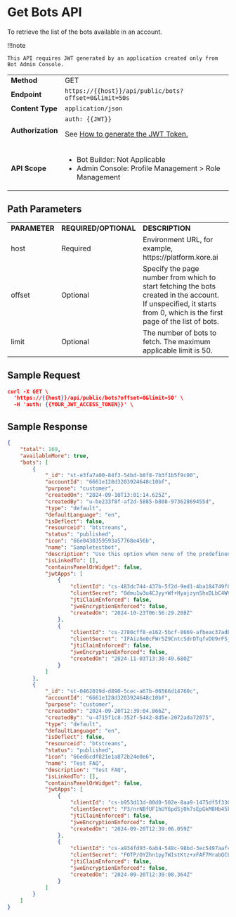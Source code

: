 

# Get Bots API

To retrieve the list of the bots available in an account.

!!!note
    
    This API requires JWT generated by an application created only from Bot Admin Console.


<table>
  <tr>
   <td><strong>Method</strong>
   </td>
   <td>GET
   </td>
  </tr>
  <tr>
   <td><strong>Endpoint</strong>
   </td>
   <td><code>https://{{host}}/api/public/bots?offset=0&limit=50s</code>
   </td>
  </tr>
  <tr>
   <td><strong>Content Type</strong>
   </td>
   <td><code>application/json</code>
   </td>
  </tr>
  <tr>
   <td><strong>Authorization</strong>
   </td>
   <td><code>auth: {{JWT}}</code>
<p>
See <a href="../api-introduction/#generating-the-jwt-token">How to generate the JWT Token.</a>
   </td>
  </tr>
  <tr>
   <td><strong>API Scope</strong>
   </td>
   <td>
<ul>

<li>Bot Builder: Not Applicable

<li>Admin Console: Profile Management > Role Management
</li>
</ul>
   </td>
  </tr>
</table>


 


## Path Parameters


<table>
  <tr>
   <td><strong>PARAMETER</strong>
   </td>
   <td><strong>REQUIRED/OPTIONAL</strong>
   </td>
   <td><strong>DESCRIPTION</strong>
   </td>
  </tr>
  <tr>
   <td>host
   </td>
   <td>Required
   </td>
   <td>Environment URL, for example, https://platform.kore.ai
   </td>
  </tr>
  <tr>
   <td>offset
   </td>
   <td>Optional
   </td>
   <td>Specify the page number from which to start fetching the bots created in the account. If unspecified, it starts from 0, which is the first page of the list of bots.
   </td>
  </tr>
  <tr>
   <td>limit
   </td>
   <td>Optional
   </td>
   <td>The number of bots to fetch. The maximum applicable limit is 50.
   </td>
  </tr>
</table>


 


## Sample Request


```json
curl -X GET \
  'https://{{host}}/api/public/bots?offset=0&limit=50' \
  -H 'auth: {{YOUR_JWT_ACCESS_TOKEN}}' \
```

## Sample Response


```json
{
    "total": 169,
    "availableMore": true,
    "bots": [
        {
            "_id": "st-e3fa7a00-84f3-54bd-b8f8-7b3f1b5f9c00",
            "accountId": "6661e128d3203924648c10bf",
            "purpose": "customer",
            "createdOn": "2024-09-10T13:01:14.625Z",
            "createdBy": "u-be233f8f-af2d-5885-b808-97362869455d",
            "type": "default",
            "defaultLanguage": "en",
            "isDeflect": false,
            "resourceid": "btstreams",
            "status": "published",
            "icon": "66e0430359593a57768e456b",
            "name": "Sampletestbot",
            "description": "Use this option when none of the predefined purposes match your bot’s purpose.",
            "isLinkedTo": [],
            "containsPanelOrWidget": false,
            "jwtApps": [
                {
                    "clientId": "cs-483dc744-437b-5f2d-9ed1-4ba184749f8c",
                    "clientSecret": "Odmu1w3u4CJyy+Wf+HyajzynShxDLbC4WVVAuNLRFu8=",
                    "jtiClaimEnforced": false,
                    "jweEncryptionEnforced": false,
                    "createdOn": "2024-10-23T06:56:29.208Z"
                },
                {
                    "clientId": "cs-2780cff8-e162-5bcf-8669-afbeac37adb3",
                    "clientSecret": "IFAiz8e0cFWr5Z9CntcSdrDTqfvDU9rFSjxdo2Q1+XE=",
                    "jtiClaimEnforced": false,
                    "jweEncryptionEnforced": false,
                    "createdOn": "2024-11-03T13:38:49.680Z"
                }
            ]
        },
        {
            "_id": "st-0462019d-d890-5cec-a67b-06566d14760c",
            "accountId": "6661e128d3203924648c10bf",
            "purpose": "customer",
            "createdOn": "2024-09-20T12:39:04.866Z",
            "createdBy": "u-4715f1c8-352f-5442-8d5e-2072ada72075",
            "type": "default",
            "defaultLanguage": "en",
            "isDeflect": false,
            "resourceid": "btstreams",
            "status": "published",
            "icon": "66ed6cdf821e1a872b24e0e6",
            "name": "Test FAQ",
            "description": "Test FAQ",
            "isLinkedTo": [],
            "containsPanelOrWidget": false,
            "jwtApps": [
                {
                    "clientId": "cs-b953d13d-00d0-502e-8aa9-1475df5f3302",
                    "clientSecret": "P3/nrNBfUF1hUY6pdSj0h7sEpGkM8Hb45kRRncNPPpQ=",
                    "jtiClaimEnforced": false,
                    "jweEncryptionEnforced": false,
                    "createdOn": "2024-09-20T12:39:06.059Z"
                },
                {
                    "clientId": "cs-a934fd93-6ab4-548c-98bd-3ec5497aafc3",
                    "clientSecret": "FOTP/OYZhn1py7W1stKtz+xFAF7MrabQCLvccOzP4AU=",
                    "jtiClaimEnforced": false,
                    "jweEncryptionEnforced": false,
                    "createdOn": "2024-09-20T12:39:08.364Z"
                }
            ]
        }
    ]
}
```